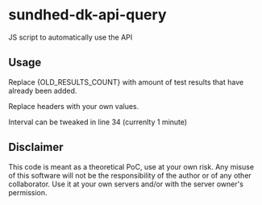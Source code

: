 # sundhed-dk-api-query
JS script to automatically use the API

## Usage
Replace {OLD_RESULTS_COUNT} with amount of test results that have already been added.

Replace headers with your own values.

Interval can be tweaked in line 34 (currenlty 1 minute)

## Disclaimer
This code is meant as a theoretical PoC, use at your own risk. Any misuse of this software will not be the responsibility of the author or of any other collaborator. Use it at your own servers and/or with the server owner's permission.
